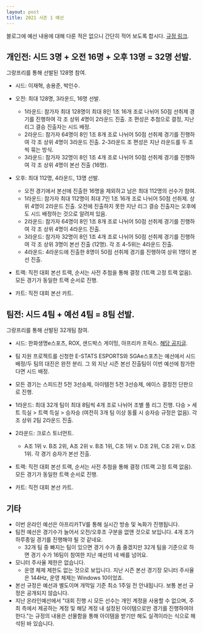 ```yaml
---
layout: post
title: 2021 시즌 1 예선
---
```


블로그에 예선 내용에 대해 다룬 적은 없으니 간단히 적어 보도록 합시다. [규정 링크](https://kart.nexon.com/league/2021/Season1/2021_KARTRIDER_LEAGUE_SEASON_1.pdf).


## 개인전: 시드 3명 + 오전 16명 + 오후 13명 = 32명 선발. 

그랑프리를 통해 선발된 128명 참여.

- 시드: 이재혁, 송용준, 박인수.
- 오전: 최대 128명, 3라운드, 16명 선발.
    - 1라운드: 참가자 최대 128명이 최대 8인 1조 16개 조로 나뉘어 50점 선취제 경기를 진행하여 각 조 상위 4명이 2라운드 진출. 조 편성은 추첨으로 결정, 지난 리그 결승 진출자는 시드 배정. 
    - 2라운드: 참가자 64명이 8인 1조 8개 조로 나뉘어 50점 선취제 경기를 진행하여 각 조 상위 4명이 3라운드 진출. 2-3라운드 조 편성은 지난 라운드를 두 조씩 묶는 방식.
    - 3라운드: 참가자 32명이 8인 1조 4개 조로 나뉘어 50점 선취제 경기를 진행하여 각 조 상위 4명이 본선 진출 (16명).
- 오후: 최대 112명, 4라운드, 13명 선발.
    - 오전 경기에서 본선에 진출한 16명을 제외하고 남은 최대 112명의 선수가 참여. 
    - 1라운드: 참가자 최대 112명이 최대 7인 1조 16개 조로 나뉘어 50점 선취제. 상위 4명이 2라운드 진출. 오전에 진출하지 못한 지난 리그 결승 진출자는 오후에도 시드 배정하는 것으로 알려져 있음.
    - 2라운드: 참가자 64명이 8인 1조 8개 조로 나뉘어 50점 선취제 경기를 진행하여 각 조 상위 4명이 4라운드 진출. 
    - 3라운드: 참가자 32명이 8인 1조 4개 조로 나뉘어 50점 선취제 경기를 진행하여 각 조 상위 3명이 본선 진출 (12명). 각 조 4-5위는 4라운드 진출.
    - 4라운드: 4라운드에 진출한 8명이 50점 선취제 경기를 진행하여 상위 1명이 본선 진출. 
    
- 트랙: 직전 대회 본선 트랙, 순서는 사전 추첨을 통해 결정 (1트랙 고정 트랙 없음). 모든 경기가 동일한 트랙 순서로 진행. 
- 카트: 직전 대회 본선 카트.

## 팀전: 시드 4팀 + 예선 4팀 = 8팀 선발.  

그랑프리를 통해 선발된 32개팀 참여. 

- 시드: 한화생명e스포츠, ROX, 샌드박스 게이밍, 아프리카 프릭스. [해당 공지글](https://kart.nexon.com/Kart/News/Notice/view.aspx?noticearticlesn=132457).
- 팀 지원 프로젝트를 신청한 E-STATS ESPORTS와 SGAe스포츠는 예선에서 시드 배정/두 팀의 대진은 완전 분리. 그 외 지난 시즌 본선 진출팀이 이번 예선에 참가한다면 시드 배정. 
- 모든 경기는 스피드전 5전 3선승제, 아이템전 5전 3선승제, 에이스 결정전 단판으로 진행.
- 1라운드: 최대 32개 팀이 최대 8팀씩 4개 조로 나뉘어 조별 풀 리그 진행. 다승 > 세트 득실 > 트랙 득실 > 승자승 (여전히 3개 팀 이상 동률 시 승자승 규정은 없음). 각 조 상위 2팀 2라운드 진출.
- 2라운드: 크로스 토너먼트. 
    - A조 1위 v. B조 2위, A조 2위 v. B조 1위, C조 1위 v. D조 2위, C조 2위 v. D조 1위. 각 경기 승자가 본선 진출.
    
- 트랙: 직전 대회 본선 트랙, 순서는 사전 추첨을 통해 결정 (1트랙 고정 트랙 없음). 모든 경기가 동일한 트랙 순서로 진행. 
- 카트: 직전 대회 본선 카트.

## 기타

- 이번 온라인 예선은 아프리카TV를 통해 실시간 방송 및 녹화가 진행됩니다.
- 팀전 예선은 경기수가 늘어서 오전/오후조 구분을 없앤 것으로 보입니다. 4개 조가 하루종일 경기를 진행해야 될 것 같네요. 
    - 32개 팀 중 빠지는 팀이 있으면 경기 수가 좀 줄겠지만 32개 팀을 기준으로 하면 경기 수가 16팀이 참여한 지난 예선의 네 배를 넘어요.
- 모니터 주사율 제한은 없습니다. 
    - 운영 체제 제한도 없는 것으로 보입니다. 지난 시즌 본선 경기장 모니터 주사율은 144Hz, 운영 체제는 Windows 10이었죠.
- 본선 규정은 예선과 별도이며 개막일 기준 최소 1주일 전 안내됩니다. 보통 본선 규정은 공개되지 않습니다. 
- 지난 온라인예선에서 "대회 진행 시 모든 선수는 개인 계정을 사용할 수 없으며, 주최 측에서 제공하는 계정 및 해당 계정 내 설정된 아이템으로만 경기를 진행하여야 한다."는 규정의 내용은 선물함을 통해 아이템을 받기만 해도 실격이라는 식으로 해석된 바 있습니다. 

